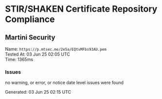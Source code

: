 # STIR/SHAKEN Certificate Repository Compliance

## Martini Security

Name: `https://p.mtsec.me/2e5a/EQtvMFbs93AU.pem`\
Tested At: 03 Jun 25 02:05 UTC\
Time: 1365ms

### Issues

no warning, or error, or notice date level issues were found

Generated: 03 Jun 25 02:15 UTC